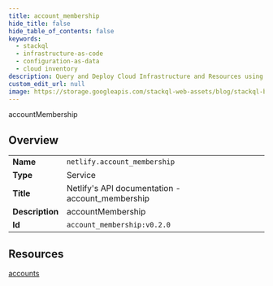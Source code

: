 ```yaml
---
title: account_membership
hide_title: false
hide_table_of_contents: false
keywords:
  - stackql
  - infrastructure-as-code
  - configuration-as-data
  - cloud inventory
description: Query and Deploy Cloud Infrastructure and Resources using SQL
custom_edit_url: null
image: https://storage.googleapis.com/stackql-web-assets/blog/stackql-blog-post-featured-image.png
---
```

accountMembership  
    

## Overview
<table><tbody>
<tr><td><b>Name</b></td><td><code>netlify.account_membership</code></td></tr>
<tr><td><b>Type</b></td><td>Service</td></tr>
<tr><td><b>Title</b></td><td>Netlify's API documentation - account_membership</td></tr>
<tr><td><b>Description</b></td><td>accountMembership</td></tr>
<tr><td><b>Id</b></td><td><code>account_membership:v0.2.0</code></td></tr>
</tbody></table>

## Resources
<div class="row">
<div class="providerDocColumn">
<a href="/providers/netlify/account_membership/accounts/">accounts</a><br />
</div>
<div class="providerDocColumn">
</div>
</div>

